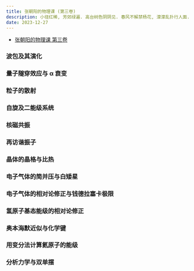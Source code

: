 ```yaml
---
title: 张朝阳的物理课 (第三卷)
description: 小径红稀, 芳郊绿遍. 高台树色阴阴见. 春风不解禁杨花, 濛濛乱扑行人面.
date: 2023-12-27
---
```


- [张朝阳的物理课 第三卷](https://book.douban.com/subject/37021381/)

### 波包及其演化

### 量子隧穿效应与 α 衰变

### 粒子的散射

### 自旋及二能级系统

### 核磁共振

### 再访谐振子

### 晶体的晶格与比热

### 电子气体的简并压与白矮星

### 电子气体的相对论修正与钱德拉塞卡极限

### 氢原子基态能级的相对论修正

### 奥本海默近似与化学键

### 用变分法计算氦原子的能级

### 分析力学与双单摆
